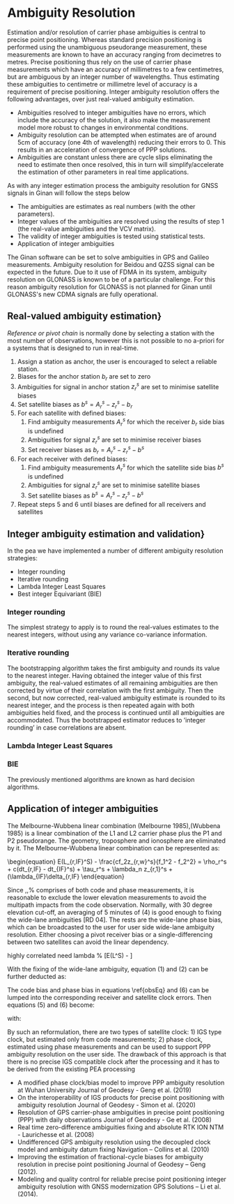 
# Ambiguity Resolution

Estimation and/or resolution of carrier phase ambiguities is central to precise point positioning.
Whereas standard precision positioning is performed using the unambiguous pseudorange measurement, these measurements are known to have an accuracy ranging from decimetres to metres.
Precise positioning thus rely on the use of carrier phase measurements which have an accuracy of millimetres to a few centimetres, but are ambiguous by an integer number of wavelengths.
Thus estimating these ambiguities to centimetre or millimetre level of accuracy is a requirement of precise positioning.
Integer ambiguity resolution offers the following advantages, over just real-valued ambiguity estimation.

* Ambiguities resolved to integer ambiguities have no errors, which include the accuracy of the solution, it also make the measurement model more robust to changes in environmental conditions.
* Ambiguity resolution can be attempted when estimates are of around 5cm of accuracy (one 4th of wavelength) reducing their errors to 0. This results in an acceleration of convergence of PPP solutions.
* Ambiguities are constant unless there are cycle slips eliminating the need to estimate then once resolved, this in turn will simplify/accelerate the estimation of other parameters in real time applications.


As with any integer estimation process the ambiguity resolution for GNSS signals in Ginan will follow the steps below

* The ambiguities are estimates as real numbers (with the other parameters).
* Integer values of the ambiguities are resolved using the results of step 1 (the real-value ambiguities and the VCV matrix).
* The validity of integer ambiguities is tested using statistical tests.
* Application of integer ambiguities

The Ginan software can be set to solve ambiguities in GPS and Galileo measurements. Ambiguity resolution for Beidou and QZSS signal can be expected in the future. Due to it use of FDMA in its system, ambiguity resolution on GLONASS is known to be of a particular challenge. For this reason ambiguity resolution for GLONASS is not planned for Ginan until GLONASS's new CDMA signals are fully operational.


## Real-valued ambiguity estimation}

*Reference or pivot chain* is normally done by selecting a station with the most number of observations, however this is not possible to no a-priori for a systems that is designed to run in real-time.


1. Assign a station as anchor, the user is encouraged to select a reliable station.
1. Biases for the anchor station $b_r$ are set to zero
1. Ambiguities for signal in anchor station $z_r^s$ are set to minimise satellite biases
1. Set satellite biases as $b^s = A_r^s - z_r^s - b_r$
1. For each satellite with defined biases:
    1. Find ambiguity measurements $A_r^s$ for which the receiver $b_r$ side bias is undefined
    1. Ambiguities for signal $z_r^s$ are set to minimise receiver biases
    1. Set receiver biases as $b_r = A_r^s - z_r^s - b^s$
1. For each receiver with defined biases:
    1. Find ambiguity measurements $A_r^s$ for which the satellite side bias $b^s$ is undefined
    1. Ambiguities for signal $z_r^s$ are set to minimise satellite biases
    1. Set satellite biases as $b^s = A_r^s - z_r^s - b^s$
1. Repeat steps 5 and 6 until biases are defined for all receivers and satellites

## Integer ambiguity estimation and validation}
In the pea we have implemented a number of different ambiguity resolution strategies:

* Integer rounding
* Iterative rounding
* Lambda Integer Least Squares
* Best integer Equivariant (BIE)

### Integer rounding

The simplest strategy to apply is to round the real-values estimates to the nearest integers, without using any variance co-variance information.

### Iterative rounding

The bootstrapping algorithm takes the first ambiguity and rounds its value to the nearest integer. Having obtained the integer value of this first ambiguity, the real-valued estimates of all remaining ambiguities are then corrected by virtue of their correlation with the first ambiguity. 
Then the second, but now corrected, real-valued ambiguity estimate is rounded to its nearest integer, and the process is then repeated again with both ambiguities held fixed, and the process is continued until all ambiguities are accommodated. 
Thus the bootstrapped estimator reduces to ’integer rounding’ in case correlations are absent.

### Lambda Integer Least Squares

### BIE
The previously mentioned algorithms are known as hard decision algorithms.

## Application of integer ambiguities

The Melbourne-Wubbena linear combination (Melbourne 1985),(Wubbena 1985) is a linear combination of the L1 and L2 carrier phase plus the P1 and P2 pseudorange. The geometry, troposphere and ionosphere are eliminated by it. The Melbourne-Wubbena linear combination can be represented as:

\begin{equation}
E(L_{r,IF}^S) - \frac{cf_2z_{r,w}^s}{f_1^2 - f_2^2} = \rho_r^s + c(dt_{r,IF} - dt_{IF}^s) + \tau_r^s + \lambda_n z_{r,1}^s + (\lambda_{IF}\delta_{r,IF}
\end{equation}

Since ,,\% comprises of both code and phase measurements, it is reasonable to exclude the lower
elevation measurements to avoid the multipath impacts from the code observation. Normally, with
30 degree elevation cut-off, an averaging of 5 minutes of (4) is good enough to fixing the wide-lane
ambiguities [RD 04]. The rests are the wide-lane phase bias, which can be broadcasted to the user for
user side wide-lane ambiguity resolution. Either choosing a pivot receiver bias or a single-differencing
between two satellites can avoid the linear dependency. 


highly correlated need lambda
% \[E(L^S) - \]


With the fixing of the wide-lane ambiguity, equation (1) and (2) can be further deducted as:

The code bias and phase bias in equations \ref{obsEq} and (6) can be lumped into the corresponding receiver
and satellite clock errors. Then equations (5) and (6) become:

with:

By such an reformulation, there are two types of satellite clock: 1) IGS type clock, but estimated only
from code measurements; 2) phase clock, estimated using phase measurements and can be used to
support PPP ambiguity resolution on the user side. The drawback of this approach is that there is no
precise IGS compatible clock after the processing and it has to be derived from the existing PEA
processing

* A modified phase clock/bias model to improve PPP ambiguity resolution at Wuhan University Journal of Geodesy - Geng et al. (2019)
* On the interoperability of IGS products for precise point positioning with ambiguity resolution Journal of Geodesy - Simon et al. (2020)
* Resolution of GPS carrier-phase ambiguities in precise point positioning (PPP) with daily observations Journal of Geodesy - Ge et al. (2008)
* Real time zero-difference ambiguities fixing and absolute RTK ION NTM - Laurichesse et al. (2008)
* Undifferenced GPS ambiguity resolution using the decoupled clock model and ambiguity datum fixing Navigation – Collins et al. (2010)
* Improving the estimation of fractional-cycle biases for ambiguity resolution in precise point positioning Journal of Geodesy – Geng (2012).
* Modeling and quality control for reliable precise point positioning integer ambiguity resolution with GNSS modernization GPS Solutions – Li et al. (2014).
